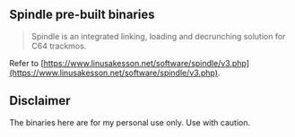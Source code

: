## Spindle pre-built binaries

> Spindle is an integrated linking, loading and decrunching solution for C64 trackmos.

Refer to [https://www.linusakesson.net/software/spindle/v3.php](https://www.linusakesson.net/software/spindle/v3.php).

## Disclaimer

The binaries here are for my personal use only. Use with caution.